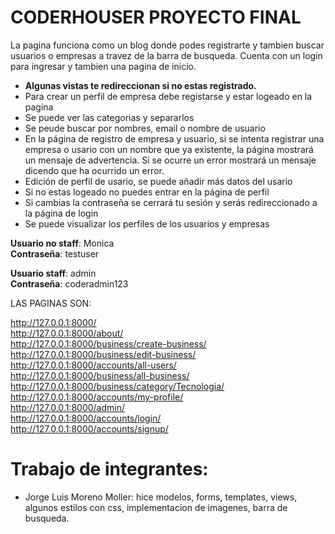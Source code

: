 # CODERHOUSER PROYECTO FINAL
La pagina funciona como un blog donde podes registrarte y tambien buscar usuarios o empresas a travez de la barra de busqueda. Cuenta con un login para ingresar y tambien una pagina de inicio.

- **Algunas vistas te redireccionan si no estas registrado.**
- Para crear un perfil de empresa debe registarse y estar logeado en la pagina<br />
- Se puede ver las categorias y separarlos<br />
- Se peude buscar por nombres, email o nombre de usuario<br />
- En la página de registro de empresa y usuario, si se intenta registrar una empresa o usario con un nombre que ya existente, la página mostrará un mensaje de advertencia. Si se ocurre un error mostrará un mensaje dicendo que ha ocurrido un error.<br />
- Edición de perfil de usario, se puede añadir más datos del usario <br />
- Si no estas logeado no puedes entrar en la página de perfil <br />
- Si cambias la contraseña se cerrará tu sesión y serás redireccionado a la página de login <br />
- Se puede visualizar los perfiles de los usuarios y empresas <br />

**Usuario no staff**: Monica<br />
**Contraseña**: testuser<br />

**Usuario staff**: admin<br />
**Contraseña**: coderadmin123<br />

LAS PAGINAS SON:

http://127.0.0.1:8000/<br />
http://127.0.0.1:8000/about/<br />
http://127.0.0.1:8000/business/create-business/<br />
http://127.0.0.1:8000/business/edit-business/<br />
http://127.0.0.1:8000/accounts/all-users/<br />
http://127.0.0.1:8000/business/all-business/<br />
http://127.0.0.1:8000/business/category/Tecnologia/<br />
http://127.0.0.1:8000/accounts/my-profile/<br />
http://127.0.0.1:8000/admin/<br />
http://127.0.0.1:8000/accounts/login/<br />
http://127.0.0.1:8000/accounts/signup/<br />

# Trabajo de integrantes:
- Jorge Luis Moreno Moller: hice modelos, forms, templates, views, algunos estilos con css, implementacion de imagenes, barra de busqueda.